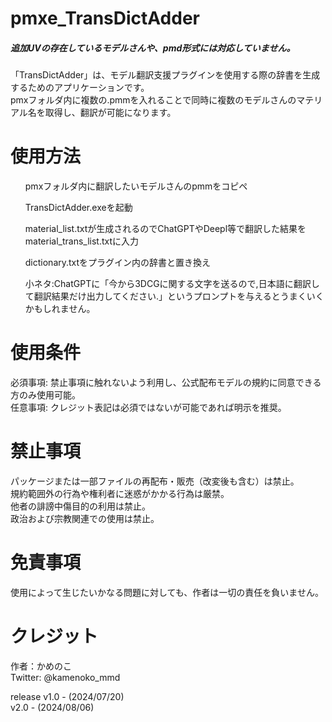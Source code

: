 # pmxe_TransDictAdder<br>
<h5>追加UVの存在しているモデルさんや、pmd形式には対応していません。</h5>
「TransDictAdder」は、モデル翻訳支援プラグインを使用する際の辞書を生成するためのアプリケーションです。<br>
pmxフォルダ内に複数の.pmmを入れることで同時に複数のモデルさんのマテリアル名を取得し、翻訳が可能になります。<br>

<h1>使用方法</h1>
    <ol>pmxフォルダ内に翻訳したいモデルさんのpmmをコピペ<br></ol>
    <ol>TransDictAdder.exeを起動</ol>
    <ol>material_list.txtが生成されるのでChatGPTやDeepl等で翻訳した結果をmaterial_trans_list.txtに入力<br></ol>
    <ol>dictionary.txtをプラグイン内の辞書と置き換え<br></ol>
    <ol>小ネタ:ChatGPTに「今から3DCGに関する文字を送るので,日本語に翻訳して翻訳結果だけ出力してください.」というプロンプトを与えるとうまくいくかもしれません。<br></ol>
<h1>使用条件</h1>
必須事項: 禁止事項に触れないよう利用し、公式配布モデルの規約に同意できる方のみ使用可能。<br>
任意事項: クレジット表記は必須ではないが可能であれば明示を推奨。<br>

<h1>禁止事項</h1>
パッケージまたは一部ファイルの再配布・販売（改変後も含む）は禁止。<br>
規約範囲外の行為や権利者に迷惑がかかる行為は厳禁。<br>
他者の誹謗中傷目的の利用は禁止。<br>
政治および宗教関連での使用は禁止。<br>

<h1>免責事項</h1>
使用によって生じたいかなる問題に対しても、作者は一切の責任を負いません。<br>

<h1>クレジット</h1>
作者：かめのこ<br>
Twitter: @kamenoko_mmd<br>

release
v1.0 - (2024/07/20)<br>
v2.0 - (2024/08/06)
